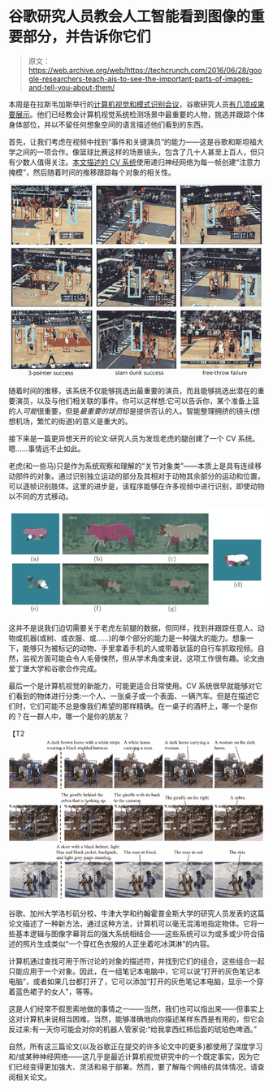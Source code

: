 # 谷歌研究人员教会人工智能看到图像的重要部分，并告诉你它们

> 原文：<https://web.archive.org/web/https://techcrunch.com/2016/06/28/google-researchers-teach-ais-to-see-the-important-parts-of-images-and-tell-you-about-them/>

本周是在拉斯韦加斯举行的[计算机视觉和模式识别会议](https://web.archive.org/web/20221210051233/http://cvpr2016.thecvf.com/)，谷歌研究人员[有几项成果要展示](https://web.archive.org/web/20221210051233/https://research.googleblog.com/2016/06/cvpr-2016-research-at-google.html)。他们已经教会计算机视觉系统检测场景中最重要的人物，挑选并跟踪个体身体部位，并以不留任何想象空间的语言描述他们看到的东西。

首先，让我们考虑在视频中找到“事件和关键演员”的能力——这是谷歌和斯坦福大学之间的一项合作。像篮球比赛这样的场景镜头，包含了几十人甚至上百人，但只有少数人值得关注。[本文描述的 CV 系统](https://web.archive.org/web/20221210051233/http://www.cv-foundation.org/openaccess/content_cvpr_2016/papers/Ramanathan_Detecting_Events_and_CVPR_2016_paper.pdf)使用递归神经网络为每一帧创建“注意力掩模”，然后随着时间的推移跟踪每个对象的相关性。

[![basketball_actors](img/d0205d589f7f71c42e3e54630dbd8705.png)](https://web.archive.org/web/20221210051233/https://beta.techcrunch.com/wp-content/uploads/2016/06/basketball_actors.jpg)

随着时间的推移，该系统不仅能够挑选出最重要的演员，而且能够挑选出潜在的重要演员，以及与他们相关联的事件。你可以这样想:它可以告诉你，某个准备上篮的人*可能*很重要，但是*最重要的球员*却是提供否认的人。智能整理拥挤的镜头(想想机场，繁忙的街道)的意义是重大的。

接下来是一篇更异想天开的论文:研究人员为发现老虎的腿创建了一个 CV 系统。嗯……事情远不止如此。

老虎(和一些马)只是作为系统观察和理解的“关节对象类”——本质上是具有连续移动部件的对象。通过识别独立运动的部分及其相对于动物其余部分的运动和位置，可以逐帧识别肢体。这里的进步是，该程序能够在许多视频中进行识别，即使动物以不同的方式移动。

[![tiger_parts](img/7453ba7049394cfd4c56bb6b52213d36.png)](https://web.archive.org/web/20221210051233/https://beta.techcrunch.com/wp-content/uploads/2016/06/tiger_parts.jpg)

这并不是说我们迫切需要关于老虎左前腿的数据，但同样，找到并跟踪任意人、动物或机器(或树、或衣服、或……)的单个部分的能力是一种强大的能力。想象一下，能够只为被标记的动物、手里拿着手机的人或带着驮篮的自行车抓取视频。自然，监视方面可能会令人毛骨悚然，但从学术角度来说，这项工作很有趣。论文由爱丁堡大学和谷歌合作完成。

最后一个是计算机视觉的新能力，可能更适合日常使用。CV 系统很早就能够对它们看到的物体进行分类:一个人、一张桌子或一个表面、一辆汽车。但是在描述它们时，它们可能不总是像我们希望的那样精确。在一桌子的酒杯上，哪一个是你的？在一群人中，哪一个是你的朋友？

【T2![image_descriptions](img/b3619637f12dd263cdb4996c39445ac0.png)

谷歌、加州大学洛杉矶分校、牛津大学和约翰霍普金斯大学的研究人员发表的这篇论文描述了一种新方法，通过这种方法，计算机可以毫无混淆地指定物体。它将一些基本逻辑与图像字幕背后的强大系统相结合——这些系统可以为或多或少符合描述的照片生成类似“一个穿红色衣服的人正坐着吃冰淇淋”的内容。

计算机通过查找可用于所讨论的对象的描述符，并找到它们的组合，这些组合一起只能应用于一个对象。因此，在一组笔记本电脑中，它可以说“打开的灰色笔记本电脑”，或者如果几台都打开了，它可以添加“打开的灰色笔记本电脑，显示一个穿着蓝色裙子的女人”，等等。

这是人们经常不假思索地做的事情之一——当然，我们也可以指出来——但事实上这对计算机来说相当困难。当然，能够准确地向你描述某样东西是有用的，但它会反过来:有一天你可能会对你的机器人管家说:“给我拿西红柿后面的琥珀色啤酒。”

自然，所有这三篇论文(以及谷歌正在提交的许多论文中的更多)都使用了深度学习和/或某种神经网络——这几乎是最近计算机视觉研究中的一个既定事实，因为它们已经变得更加强大、灵活和易于部署。然而，要了解每个网络的具体情况，请查阅相关论文。